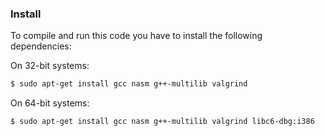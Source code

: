 ### Install

To compile and run this code you have to install the following dependencies:

On 32-bit systems:

```bash
$ sudo apt-get install gcc nasm g++-multilib valgrind
```

On 64-bit systems:

```bash
$ sudo apt-get install gcc nasm g++-multilib valgrind libc6-dbg:i386
```

